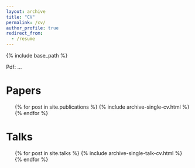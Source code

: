 ```yaml
---
layout: archive
title: "CV"
permalink: /cv/
author_profile: true
redirect_from:
  - /resume
---
```


{% include base_path %}

Pdf: ...

Papers
======
  <ul>{% for post in site.publications %}
    {% include archive-single-cv.html %}
  {% endfor %}</ul>
  
Talks
======
  <ul>{% for post in site.talks %}
    {% include archive-single-talk-cv.html %}
  {% endfor %}</ul>
